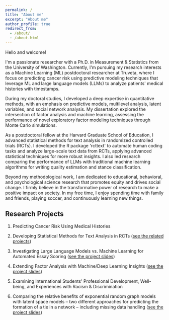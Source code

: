 ```yaml
---
permalink: /
title: "About me"
excerpt: "About me"
author_profile: true
redirect_from: 
  - /about/
  - /about.html
---
```

Hello and welcome!

I'm a passionate researcher with a Ph.D. in Measurement \& Statistics from the University of Washington. Currently, I'm pursuing my research interests as a Machine Learning (ML) postdoctoral researcher at Truveta, where I focus on predicting cancer risk using predictive modeling techniques that leverage ML and large language models (LLMs) to analyze patients' medical histories with timestamps.

During my doctoral studies, I developed a deep expertise in quantitative methods, with an emphasis on predictive models, multilevel analysis, latent variables, and social network analysis. My dissertation explored the intersection of factor analysis and machine learning, assessing the performance of novel exploratory factor modeling techniques through Monte Carlo simulations.

As a postdoctoral fellow at the Harvard Graduate School of Education, I advanced statistical methods for text analysis in randomized controlled trials (RCTs). I developed the R package 'rcttext' to automate human coding tasks and analyze large-scale text data from RCTs, applying advanced statistical techniques for more robust insights. I also led research comparing the performance of LLMs with traditional machine learning algorithms for writing quality estimation and stance classification.

Beyond my methodological work, I am dedicated to educational, behavioral, and psychological science research that promotes equity and drives social change. I firmly believe in the transformative power of research to make a positive impact on society. In my free time, I enjoy spending time with family and friends, playing soccer, and continuously learning new things.


Research Projects
------
1.  Predicting Cancer Risk Using Medical Histories

1. Developing Statistical Methods for Text Analysis in RCTs
([see the related projects](https://cares.gse.harvard.edu/research))

1. Investigating Large Language Models vs. Machine Learning for Automated Essay Scoring
([see the project slides](https://docs.google.com/presentation/d/1Qow6V2T5yXQIqJ6AREyIINb4btEvS3xZ6yLCKvljYlc/edit?usp=sharing))

1. Extending Factor Analysis with Machine/Deep Learning Insights
([see the project slides](https://docs.google.com/presentation/d/1UGTAg1l5WIWCy5OBOphn09PhGlXC0bmRONm0nwN57NA/edit#slide=id.p1))

1. Examining International Students' Professional Development, Well-being, and Experiences with Racism & Discrimination

1. Comparing the relative benefits of exponential random graph models with latent space models – two different approaches for predicting the formation of a tie in a network – including missing data handling ([see the project slides](https://docs.google.com/presentation/d/1BIvLZYGrcZU0gLC6te9qHNCbPLWJbvH2rclsXa8zuxQ/edit?usp=sharing))

